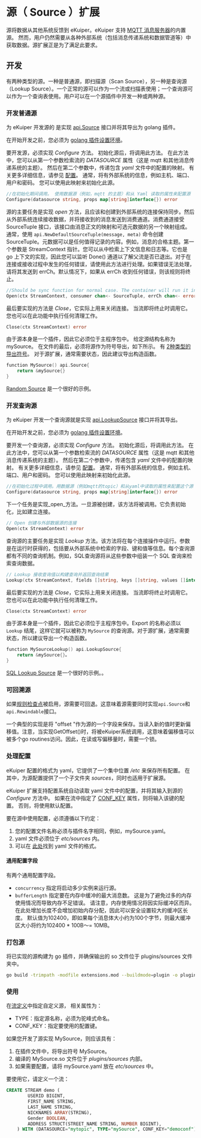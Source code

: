 # 源（ Source ）扩展 

源将数据从其他系统反馈到 eKuiper。eKuiper 支持  [MQTT 消息服务器](../../../guide/sources/builtin/mqtt.md)的内置源。 然而，用户仍然需要从各种外部系统（包括消息传递系统和数据管道等）中获取数据。源扩展正是为了满足此要求。

## 开发

有两种类型的源。一种是普通源，即扫描源（Scan Source），另一种是查询源（Lookup Source）。一个正常的源可以作为一个流或扫描表使用；一个查询源可以作为一个查询表使用。用户可以在一个源插件中开发一种或两种源。

### 开发普通源

为 eKuiper 开发源的 是实现 [api.Source](https://github.com/lf-edge/ekuiper/blob/master/pkg/api/stream.go) 接口并将其导出为 golang 插件。

在开始开发之前，您必须为 [golang 插件设置环境](../overview.md#插件开发环境设置)。

要开发源，必须实现 _Configure_ 方法。 初始化源后，将调用此方法。 在此方法中，您可以从第一个参数检索流的 _DATASOURCE_ 属性（这是 mqtt 和其他消息传递系统的主题）。 然后在第二个参数中，传递包含 _yaml_ 文件中的配置的映射。 有关更多详细信息，请参见 [配置](#处理配置)。 通常，将有外部系统的信息，例如主机、端口、用户和密码。 您可以使用此映射来初始化此源。

```go
//在初始化期间调用。 使用数据源（例如，mqtt 的主题）和从 Yaml 读取的属性来配置源 
Configure(datasource string, props map[string]interface{}) error
```

源的主要任务是实现 _open_ 方法，且应该和创建到外部系统的连接保持同步。然后从外部系统连续接收数据，并将接收到的消息发送到消费通道。消费通道接受 SourceTuple 接口，该接口由消息正文的映射和可选元数据的另一个映射组成。通常，使用 `api.NewDefaultSourceTuple(message, meta)` 命令创建 SourceTuple。元数据可以是任何值得记录的内容。例如，消息的合格主题。第一个参数是 StreamContext 指针。您可以从中检索上下文信息和日志等。它也是 go 上下文的实现，因此您可以监听 Done() 通道以了解父流是否已退出。对于在连接或接收过程中发生的任何错误，请使用此方法进行处理。如果错误无法处理，请将其发送到 errCh。默认情况下，如果从 errCh 收到任何错误，则该规则将终止。

```go
//Should be sync function for normal case. The container will run it in go func
Open(ctx StreamContext, consumer chan<- SourceTuple, errCh chan<- error)
```

最后要实现的方法是 _Close_，它实际上用来关闭连接。 当流即将终止时调用它。 您也可以在此功能中执行任何清理工作。

```go
Close(ctx StreamContext) error
```

由于源本身是一个插件，因此它必须位于主程序包中。 给定源结构名称为 mySource。 在文件的最后，必须将源作为符号导出，如下所示。 有 [2种类型的导出符号](../overview.md#插件开发)。 对于源扩展，通常需要状态，因此建议导出构造函数。

```go
function MySource() api.Source{
    return &mySource{}
}
```

[Random Source](https://github.com/lf-edge/ekuiper/blob/master/extensions/sources/random/random.go)  是一个很好的示例。

### 开发查询源

为 eKuiper 开发一个查询源就是实现 [api.LookupSource](https://github.com/lf-edge/ekuiper/blob/master/pkg/api/stream.go) 接口并将其导出。

在开始开发之前，您必须为 [golang 插件设置环境](../overview.md#插件开发环境设置)。

要开发一个查询源，必须实现 _Configure_ 方法。 初始化源后，将调用此方法。 在此方法中，您可以从第一个参数检索流的 _DATASOURCE_ 属性（这是 mqtt 和其他消息传递系统的主题）。 然后在第二个参数中，传递包含 _yaml_ 文件中的配置的映射。 有关更多详细信息，请参见 [配置](#处理配置)。 通常，将有外部系统的信息，例如主机、端口、用户和密码。 您可以使用此映射来初始化此源。

```go
//在初始化过程中调用。用数据源（例如mqtt的topic）和从yaml中读取的属性来配置这个源 
Configure(datasource string, props map[string]interface{}) error
```

下一个任务是实现_open_方法。一旦源被创建，该方法将被调用。它负责初始化，比如建立连接。

```go
// Open 创建与外部数据源的连接
Open(ctx StreamContext) error
```

查询源的主要任务是实现 _Lookup_ 方法。该方法将在每个连接操作中运行。参数是在运行时获得的，包括要从外部系统中检索的字段、键和值等信息。每个查询源都有不同的查询机制。例如，SQL查询源将从这些参数中组装一个 SQL 查询来检索查询数据。

```go
// Lookup 接收查询值以构建查询并返回查询结果
Lookup(ctx StreamContext, fields []string, keys []string, values []interface{}) ([]SourceTuple, error)
```  

最后要实现的方法是 _Close_，它实际上用来关闭连接。 当流即将终止时调用它。 您也可以在此功能中执行任何清理工作。

```go
Close(ctx StreamContext) error
```

由于源本身是一个插件，因此它必须位于主程序包中。Export 的名称必须以 `Lookup` 结尾，这样它就可以被称为 `MySource` 的查询源。对于源扩展，通常需要状态，所以建议导出一个构造函数。

```go
function MySourceLookup() api.LookupSource{
    return &mySource{}。
}
```

[SQL Lookup Source](https://github.com/lf-edge/ekuiper/blob/master/extensions/sources/sql/sqlLookup.go) 是一个很好的示例。。

### 可回溯源

如果[规则检查点](../../../guide/rules/state_and_fault_tolerance.md#源考虑)被启用，源需要可回退。这意味着源需要同时实现`api.Source`和`api.Rewindable`接口。

一个典型的实现是将 "offset "作为源的一个字段来保存。当读入新的值时更新偏移值。注意，当实现GetOffset()时，将被eKuiper系统调用，这意味着偏移值可以被多个go routines访问。因此，在读或写偏移量时，需要一个锁。


### 处理配置

eKuiper 配置的格式为 yaml，它提供了一个集中位置  _/etc_  来保存所有配置。 在其中，为源配置提供了一个子文件夹  _sources_，同时也适用于扩展源。

eKuiper 扩展支持配置系统自动读取 yaml 文件中的配置，并将其输入到源的 _Configure_ 方法中。 如果在流中指定了 [CONF_KEY](../../../guide/streams/overview.md#流属性)  属性，则将输入该键的配置。 否则，将使用默认配置。

要在源中使用配置，必须遵循以下约定：
 1. 您的配置文件名称必须与插件名字相同，例如，mySource.yaml。
  2. yaml 文件必须位于 _etc/sources_ 内。
  3. 可以在 [此处](../../../guide/sources/builtin/mqtt.md)找到 yaml 文件的格式。

#### 通用配置字段

有两个通用配置字段。

* `concurrency` 指定将启动多少实例来运行源。
* `bufferLength` 指定要在内存中缓冲的最大消息数。 这是为了避免过多的内存使用情况而导致内存不足错误。 请注意，内存使用情况将因实际缓冲区而异。 在此处增加长度不会增加初始内存分配，因此可以安全设置较大的缓冲区长度。 默认值为102400，即如果每个消息体大小约为100个字节，则最大缓冲区大小将约为102400 * 100B〜= 10MB。

### 打包源
将已实现的源构建为 go 插件，并确保输出的 so 文件位于 plugins/sources 文件夹中。

```bash
go build -trimpath -modfile extensions.mod --buildmode=plugin -o plugins/sources/MySource.so extensions/sources/my_source.go
```

### 使用

在[流定义](../../../guide/streams/overview.md#流属性)中指定自定义源， 相关属性为：

- TYPE：指定源名称，必须为驼峰式命名。
- CONF_KEY：指定要使用的配置键。

如果您开发了源实现 MySource，则应该具有：
1. 在插件文件中，将导出符号 MySource。
2. 编译的 MySource.so 文件位于 _plugins/sources_ 内部。
3. 如果需要配置，请将 mySource.yaml 放在 _etc/sources_ 中。

要使用它，请定义一个流：
```sql
CREATE STREAM demo (
		USERID BIGINT,
		FIRST_NAME STRING,
		LAST_NAME STRING,
		NICKNAMES ARRAY(STRING),
		Gender BOOLEAN,
		ADDRESS STRUCT(STREET_NAME STRING, NUMBER BIGINT),
	) WITH (DATASOURCE="mytopic", TYPE="mySource", CONF_KEY="democonf");
```